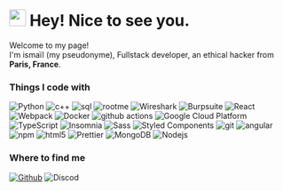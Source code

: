 <h1><img src="https://emojis.slackmojis.com/emojis/images/1531849430/4246/blob-sunglasses.gif?1531849430" width="30"/> Hey! Nice to see you.</h1>
<p>Welcome to my page! </br> I'm ismaïl (my pseudonyme), Fullstack developer, an ethical hacker from <img src="https://cdn-icons-png.flaticon.com/512/197/197560.png" width="13"/> <b>Paris, France</b>.
<h3>Things I code with</h3>
<p>
  <img alt="Python" src="https://img.shields.io/badge/-Python-ffc000/?style=flat-square&logo=python&logoColor=white" />
  <img alt="c++" src="https://img.shields.io/badge/-c++-2986cc?style=flat-square&logo=cplusplus&logoColor=white" />
  <img alt="sql" src="https://img.shields.io/badge/-SQL-8fce00?style=flat-square&logo=mysql&logoColor=white" />
  <img alt="rootme" src="https://img.shields.io/badge/-rootme-000000?style=flat-square&logo=rootme&logoColor=white" />
  <img alt="Wireshark" src="https://img.shields.io/badge/-wireshark-2165b5?style=flat-square&logo=wireshark&logoColor=white" />
  <img alt="Burpsuite" src="https://img.shields.io/badge/-burpsuite-ffac00?style=flat-square&logo=burpsuite&logoColor=white" />
  <img alt="React" src="https://img.shields.io/badge/-React-45b8d8?style=flat-square&logo=react&logoColor=white" />
  <img alt="Webpack" src="https://img.shields.io/badge/-Webpack-8DD6F9?style=flat-square&logo=webpack&logoColor=white" /> 
  <img alt="Docker" src="https://img.shields.io/badge/-Docker-46a2f1?style=flat-square&logo=docker&logoColor=white" />
  <img alt="github actions" src="https://img.shields.io/badge/-Github_Actions-2088FF?style=flat-square&logo=github-actions&logoColor=white" />
  <img alt="Google Cloud Platform" src="https://img.shields.io/badge/-Google_Cloud_Platform-1a73e8?style=flat-square&logo=google-cloud&logoColor=white" />
  <img alt="TypeScript" src="https://img.shields.io/badge/-TypeScript-007ACC?style=flat-square&logo=typescript&logoColor=white" />
  <img alt="Insomnia" src="https://img.shields.io/badge/-Insomnia-5849BE?style=flat-square&logo=insomnia&logoColor=white" />
  <img alt="Sass" src="https://img.shields.io/badge/-Sass-CC6699?style=flat-square&logo=sass&logoColor=white" />
  <img alt="Styled Components" src="https://img.shields.io/badge/-Styled_Components-db7092?style=flat-square&logo=styled-components&logoColor=white" />
  <img alt="git" src="https://img.shields.io/badge/-Git-F05032?style=flat-square&logo=git&logoColor=white" />
  <img alt="angular" src="https://img.shields.io/badge/-Angular-DD0031?style=flat-square&logo=angular&logoColor=white" />
  <img alt="npm" src="https://img.shields.io/badge/-NPM-CB3837?style=flat-square&logo=npm&logoColor=white" />
  <img alt="html5" src="https://img.shields.io/badge/-HTML5-E34F26?style=flat-square&logo=html5&logoColor=white" />
  <img alt="Prettier" src="https://img.shields.io/badge/-Prettier-F7B93E?style=flat-square&logo=prettier&logoColor=white" />
  <img alt="MongoDB" src="https://img.shields.io/badge/-MongoDB-13aa52?style=flat-square&logo=mongodb&logoColor=white" />
  <img alt="Nodejs" src="https://img.shields.io/badge/-Nodejs-43853d?style=flat-square&logo=Node.js&logoColor=white" />
</p>

<h3>Where to find me</h3>
<p><a href="https://github.com/K0rpse" target="_blank"><img alt="Github" src="https://img.shields.io/badge/GitHub-%2312100E.svg?&style=for-the-badge&logo=Github&logoColor=white" /></a> <a target="_blank"><img alt="Discod" src="https://img.shields.io/badge/ismail.1337-7289da?&style=for-the-badge&logo=discord&logoColor=white" /></a>
</p>
